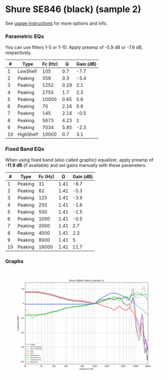 # Shure SE846 (black) (sample 2)
See [usage instructions](https://github.com/jaakkopasanen/AutoEq#usage) for more options and info.

### Parametric EQs
You can use filters 1-5 or 1-10. Apply preamp of -5.9 dB or -7.6 dB, respectively.

|   # | Type      |   Fc (Hz) |    Q |   Gain (dB) |
|-----|-----------|-----------|------|-------------|
|   1 | LowShelf  |       105 | 0.7  |        -7.7 |
|   2 | Peaking   |       359 | 0.3  |        -3.4 |
|   3 | Peaking   |      1252 | 0.29 |         2.1 |
|   4 | Peaking   |      2755 | 1.7  |         2.3 |
|   5 | Peaking   |     10000 | 0.65 |         5.6 |
|   6 | Peaking   |        70 | 2.16 |         0.6 |
|   7 | Peaking   |       145 | 2.14 |        -0.5 |
|   8 | Peaking   |      5673 | 4.23 |         1   |
|   9 | Peaking   |      7034 | 5.85 |        -2.3 |
|  10 | HighShelf |     10000 | 0.7  |         3.1 |

### Fixed Band EQs
When using fixed band (also called graphic) equalizer, apply preamp of **-11.9 dB** (if available) and set gains manually with these parameters.

|   # | Type    |   Fc (Hz) |    Q |   Gain (dB) |
|-----|---------|-----------|------|-------------|
|   1 | Peaking |        31 | 1.41 |        -8.7 |
|   2 | Peaking |        62 | 1.41 |        -5.3 |
|   3 | Peaking |       125 | 1.41 |        -3.9 |
|   4 | Peaking |       250 | 1.41 |        -1.6 |
|   5 | Peaking |       500 | 1.41 |        -1.5 |
|   6 | Peaking |      1000 | 1.41 |        -0.5 |
|   7 | Peaking |      2000 | 1.41 |         2.7 |
|   8 | Peaking |      4000 | 1.41 |         2.3 |
|   9 | Peaking |      8000 | 1.41 |         5   |
|  10 | Peaking |     16000 | 1.41 |        11.7 |

### Graphs
![](./Shure%20SE846%20(black)%20(sample%202).png)
